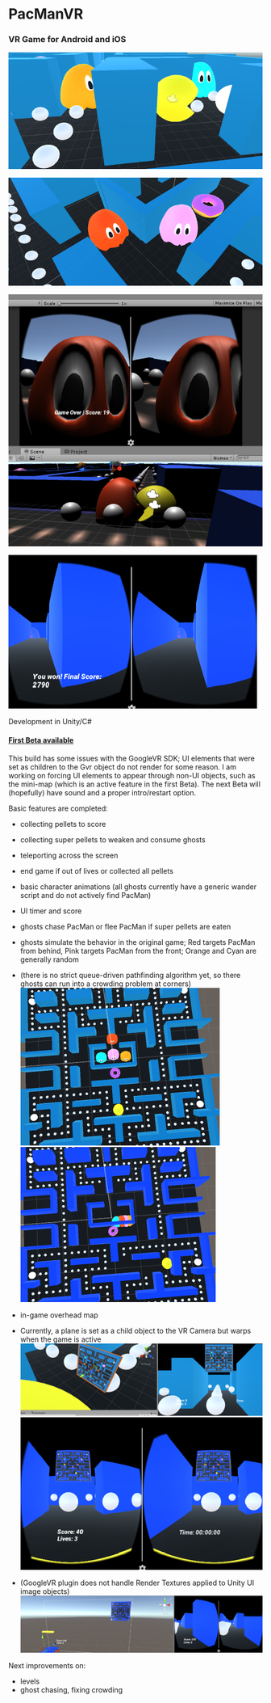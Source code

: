 # PacManVR

### VR Game for Android and iOS

![PacGhost](/img/pacman_orange_cyan.PNG)

![PinkRed](/img/pink_red.PNG)

![PacManDead](/img/pacman_dead.PNG)

![PacManWon](/img/FinalScore.PNG)

Development in Unity/C#

#### [First Beta available](/Builds)
This build has some issues with the GoogleVR SDK; UI elements that were set as children to the Gvr object do not render for some reason.
I am working on forcing UI elements to appear through non-UI objects, such as the mini-map (which is an active feature in the first Beta).
The next Beta will (hopefully) have sound and a proper intro/restart option.

Basic features are completed:
* collecting pellets to score
* collecting super pellets to weaken and consume ghosts
* teleporting across the screen
* end game if out of lives or collected all pellets
* basic character animations (all ghosts currently have a generic wander script and do not actively find PacMan)
* UI timer and score
* ghosts chase PacMan or flee PacMan if super pellets are eaten 
* ghosts simulate the behavior in the original game; Red targets PacMan from behind, Pink targets PacMan from the front; Orange and Cyan are generally random
* (there is no strict queue-driven pathfinding algorithm yet, so there ghosts can run into a crowding problem at corners)
![Crowding1](/img/crowding_problem1.PNG)
![Crowding2](/img/crowding_problem2.PNG)

* in-game overhead map 
* Currently, a plane is set as a child object to the VR Camera but warps when the game is active ![minimap1](/img/minimap_temp_1.PNG)  ![minimap2](/img/minimap_temp_play.PNG)
* (GoogleVR plugin does not handle Render Textures applied to Unity UI image objects)
![DisplayMapBad](/img/overheadmap_notworking.PNG)


Next improvements on:
* levels
* ghost chasing, fixing crowding